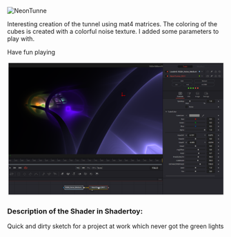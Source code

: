 ![NeonTunne](https://github.com/user-attachments/assets/447ae918-971e-49a4-b59b-9b7ad4395008)

Interesting creation of the tunnel using mat4 matrices. The coloring of the cubes is created with a colorful noise texture. I added some parameters to play with.

Have fun playing

[![Thumbnail](NeonTunne_screenshot.png)](NeonTunne.fuse)

### Description of the Shader in Shadertoy:
Quick and dirty sketch for a project at work which never got the green lights